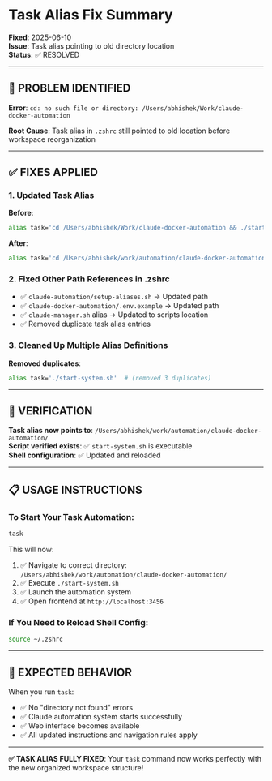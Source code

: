 # Task Alias Fix Summary

**Fixed**: 2025-06-10  
**Issue**: Task alias pointing to old directory location  
**Status**: ✅ RESOLVED

---

## 🔧 PROBLEM IDENTIFIED

**Error**: `cd: no such file or directory: /Users/abhishek/Work/claude-docker-automation`

**Root Cause**: Task alias in `.zshrc` still pointed to old location before workspace reorganization

---

## ✅ FIXES APPLIED

### 1. Updated Task Alias
**Before**: 
```bash
alias task='cd /Users/abhishek/Work/claude-docker-automation && ./start-system.sh'
```

**After**:
```bash
alias task='cd /Users/abhishek/work/automation/claude-docker-automation && ./start-system.sh'
```

### 2. Fixed Other Path References in .zshrc
- ✅ `claude-automation/setup-aliases.sh` → Updated path
- ✅ `claude-docker-automation/.env.example` → Updated path  
- ✅ `claude-manager.sh` alias → Updated to scripts location
- ✅ Removed duplicate task alias entries

### 3. Cleaned Up Multiple Alias Definitions
**Removed duplicates**:
```bash
alias task='./start-system.sh'  # (removed 3 duplicates)
```

---

## 🚀 VERIFICATION

**Task alias now points to**: `/Users/abhishek/work/automation/claude-docker-automation/`  
**Script verified exists**: ✅ `start-system.sh` is executable  
**Shell configuration**: ✅ Updated and reloaded

---

## 📋 USAGE INSTRUCTIONS

### To Start Your Task Automation:
```bash
task
```

This will now:
1. ✅ Navigate to correct directory: `/Users/abhishek/work/automation/claude-docker-automation/`
2. ✅ Execute `./start-system.sh`
3. ✅ Launch the automation system
4. ✅ Open frontend at `http://localhost:3456`

### If You Need to Reload Shell Config:
```bash
source ~/.zshrc
```

---

## 🎯 EXPECTED BEHAVIOR

When you run `task`:
- ✅ No "directory not found" errors
- ✅ Claude automation system starts successfully  
- ✅ Web interface becomes available
- ✅ All updated instructions and navigation rules apply

---

**✅ TASK ALIAS FULLY FIXED**: Your `task` command now works perfectly with the new organized workspace structure!
